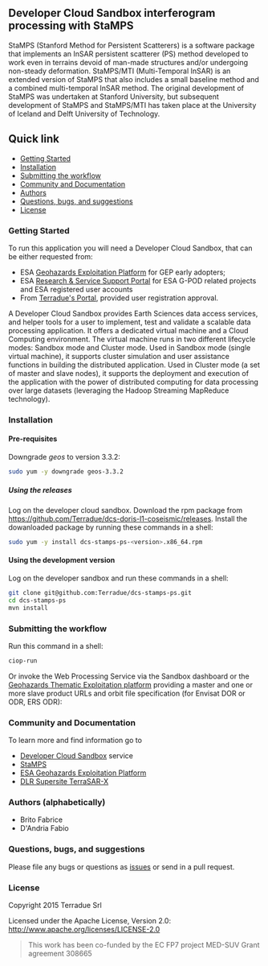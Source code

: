 ## Developer Cloud Sandbox interferogram processing with StaMPS


StaMPS (Stanford Method for Persistent Scatterers) is a software package that implements an InSAR persistent scatterer (PS) method developed to work even in terrains devoid of man-made structures and/or undergoing non-steady deformation. StaMPS/MTI (Multi-Temporal InSAR) is an extended version of StaMPS that also includes a small baseline method and a combined multi-temporal InSAR method. The original development of StaMPS was undertaken at Stanford University, but subsequent development of StaMPS and StaMPS/MTI has taken place at the University of Iceland and Delft University of Technology.

## Quick link
 
* [Getting Started](#getting-started)
* [Installation](#installation)
* [Submitting the workflow](#submit)
* [Community and Documentation](#community)
* [Authors](#authors)
* [Questions, bugs, and suggestions](#questions)
* [License](#license)

### <a name="getting-started"></a>Getting Started 

To run this application you will need a Developer Cloud Sandbox, that can be either requested from:
* ESA [Geohazards Exploitation Platform](https://geohazards-tep.eo.esa.int) for GEP early adopters;
* ESA [Research & Service Support Portal](http://eogrid.esrin.esa.int/cloudtoolbox/) for ESA G-POD related projects and ESA registered user accounts
* From [Terradue's Portal](http://www.terradue.com/partners), provided user registration approval. 

A Developer Cloud Sandbox provides Earth Sciences data access services, and helper tools for a user to implement, test and validate a scalable data processing application. It offers a dedicated virtual machine and a Cloud Computing environment.
The virtual machine runs in two different lifecycle modes: Sandbox mode and Cluster mode. 
Used in Sandbox mode (single virtual machine), it supports cluster simulation and user assistance functions in building the distributed application.
Used in Cluster mode (a set of master and slave nodes), it supports the deployment and execution of the application with the power of distributed computing for data processing over large datasets (leveraging the Hadoop Streaming MapReduce technology). 
### <a name="installation"></a>Installation

#### Pre-requisites

Downgrade *geos* to version 3.3.2:

```bash
sudo yum -y downgrade geos-3.3.2
```

##### Using the releases

Log on the developer cloud sandbox. Download the rpm package from https://github.com/Terradue/dcs-doris-l1-coseismic/releases. 
Install the dowanloaded package by running these commands in a shell:

```bash
sudo yum -y install dcs-stamps-ps-<version>.x86_64.rpm
```

#### Using the development version

Log on the developer sandbox and run these commands in a shell:

```bash
git clone git@github.com:Terradue/dcs-stamps-ps.git
cd dcs-stamps-ps
mvn install
```

### <a name="submit"></a>Submitting the workflow

Run this command in a shell:

```bash
ciop-run
```
Or invoke the Web Processing Service via the Sandbox dashboard or the [Geohazards Thematic Exploitation platform](https://geohazards-tep.eo.esa.int) providing a master and one or more slave product URLs and orbit file specification (for Envisat DOR or ODR, ERS ODR):

### <a name="community"></a>Community and Documentation

To learn more and find information go to 

* [Developer Cloud Sandbox](http://docs.terradue.com/developer) service 
* [StaMPS](http://homepages.see.leeds.ac.uk/~earahoo/stamps/StaMPS_Manual_v3.1.pdf)
* [ESA Geohazards Exploitation Platform](https://geohazards-tep.eo.esa.int)
* [DLR Supersite TerraSAR-X](https://supersites.eoc.dlr.de/)

### <a name="authors"></a>Authors (alphabetically)

* Brito Fabrice
* D'Andria Fabio

### <a name="questions"></a>Questions, bugs, and suggestions

Please file any bugs or questions as [issues](https://github.com/geohazards-tep/dcs-doris-ifg/issues/new) or send in a pull request.

### <a name="license"></a>License

Copyright 2015 Terradue Srl

Licensed under the Apache License, Version 2.0: http://www.apache.org/licenses/LICENSE-2.0

> This work has been co-funded by the EC FP7 project MED-SUV Grant agreement 308665 
